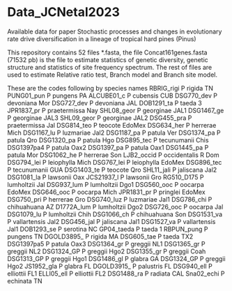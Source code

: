 # Data_JCNetal2023
Available data for paper Stochastic processes and changes in evolutionary rate drive diversification in a lineage of tropical hard pines (Pinus)

This repository contains 52 files *.fasta, the file Concat161genes.fasta (71532 pb) is the file to estimate statistics of genetic diversity, genetic structure and statistics of site frequency spectrum. The rest of files are used to estimate Relative ratio test, Branch model and Branch site model.

These are the codes following by species names
RBRIG_rigi P rigida TN
PUNG01_pun P pungens PA
ALCUBE01_c P cubensis CUB
DSG770_dev P devoniana Mor
DSG727_dev P devoniana JAL
DOB1291_ta P taeda 3
JPR1837_pr P praetermissa Nay
SHL08_geor P georginae JAL1
DSG1467_ge P georginae JAL3
SHL09_geor P georginae JAL2
DSG455_pra P praetermissa Jal
DSG814_teo P teocote EdoMex
DSG634_her P herrerae Mich
DSG1167_lu P luzmariae Jal2
DSG1187_pa P patula Ver
DSG1374_pa P patula Qro
DSG1320_pa P patula Hgo
DSG895_tec P tecunumanii Chis
DSG1397pa4 P patula Oax2
DSG1397_pa P patula Oax1
DSG1445_pa P patula Mor
DSG1062_he P herrerae Son
LJB2_occid P occidentalis R Dom
DSG794_lei P leiophylla Mich
DSG767_lei P leiophylla EdoMex
DSG896_tec P tecunumanii GUA
DSG1403_te P teocote Qro
SHL11_jali P jaliscana Jal2
DSG1081_la P lawsonii Oax
JCS21937_l P lawsonii Gro
RG510_D175 P lumholtzii Jal
DSG937_lum P lumholtzii Dgo1
DSG560_ooc P oocarpa EdoMex
DSG646_ooc P oocarpa Mich
JPR1831_pr P pringlei EdoMex
DSG750_pri P herrerae Gro
DSG740_luz P luzmariae Jal1
DSG786_chi P chihuahuana AZ
D1772A_lum P lumholtzii Dgo2
DSG726_ooc P oocarpa Jal
DSG1079_lu P lumholtzii Chih
DSG1066_ch P chihuahuana Son
DSG1531_va P vallartensis Jal2
DSG456_jal P jaliscana Jal1
DSG1527_va P vallartensis Jal1
DOB1293_se P serotina NC
GP04_taeda P taeda 1
RBPUN_pung P pungens TN
DGOLD3895_ P rigida MA
DSG605_tae P taeda TX2
DSG1397pa5 P patula Oax3
DSG1364_gr P greggii NL1
DSG1365_gr P greggii NL2
DSG1324_GP P greggii Hgo2
DSG1355_gr P greggii Coah
DSG1313_GP P greggii Hgo1
DSG1486_gl P glabra GA
DSG1324_GP P greggii Hgo2
JS1952_gla P glabra FL
DGOLD3915_ P palustris FL
DSG940_ell P elliottii FL1
ELLI05_ell P elliottii FL2
DSG1488_ra P radiata CAL
Sna02_echi P echinata TN



